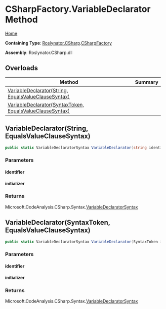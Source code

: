 <a name="_top"></a>

# CSharpFactory\.VariableDeclarator Method

[Home](../../../../README.md#_top)

**Containing Type**: [Roslynator.CSharp](../../README.md#_top)\.[CSharpFactory](../README.md#_top)

**Assembly**: Roslynator\.CSharp\.dll

## Overloads

| Method | Summary |
| ------ | ------- |
| [VariableDeclarator(String, EqualsValueClauseSyntax)](#Roslynator_CSharp_CSharpFactory_VariableDeclarator_System_String_Microsoft_CodeAnalysis_CSharp_Syntax_EqualsValueClauseSyntax_) | |
| [VariableDeclarator(SyntaxToken, EqualsValueClauseSyntax)](#Roslynator_CSharp_CSharpFactory_VariableDeclarator_Microsoft_CodeAnalysis_SyntaxToken_Microsoft_CodeAnalysis_CSharp_Syntax_EqualsValueClauseSyntax_) | |

## VariableDeclarator\(String, EqualsValueClauseSyntax\) <a name="Roslynator_CSharp_CSharpFactory_VariableDeclarator_System_String_Microsoft_CodeAnalysis_CSharp_Syntax_EqualsValueClauseSyntax_"></a>

```csharp
public static VariableDeclaratorSyntax VariableDeclarator(string identifier, EqualsValueClauseSyntax initializer)
```

### Parameters

#### identifier

#### initializer

### Returns

Microsoft\.CodeAnalysis\.CSharp\.Syntax\.[VariableDeclaratorSyntax](https://docs.microsoft.com/en-us/dotnet/api/microsoft.codeanalysis.csharp.syntax.variabledeclaratorsyntax)

## VariableDeclarator\(SyntaxToken, EqualsValueClauseSyntax\) <a name="Roslynator_CSharp_CSharpFactory_VariableDeclarator_Microsoft_CodeAnalysis_SyntaxToken_Microsoft_CodeAnalysis_CSharp_Syntax_EqualsValueClauseSyntax_"></a>

```csharp
public static VariableDeclaratorSyntax VariableDeclarator(SyntaxToken identifier, EqualsValueClauseSyntax initializer)
```

### Parameters

#### identifier

#### initializer

### Returns

Microsoft\.CodeAnalysis\.CSharp\.Syntax\.[VariableDeclaratorSyntax](https://docs.microsoft.com/en-us/dotnet/api/microsoft.codeanalysis.csharp.syntax.variabledeclaratorsyntax)

